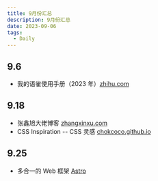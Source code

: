 ```yaml
---
title: 9月份汇总
description: 9月份汇总
date: 2023-09-06
tags:
  - Daily
---
```


## 9.6

-   我的语雀使用手册（2023 年）[zhihu.com](https://www.zhihu.com/tardis/zm/art/593081078?source_id=1005)

## 9.18

-   张鑫旭大佬博客 [zhangxinxu.com](https://www.zhangxinxu.com/)
-   CSS Inspiration -- CSS 灵感 [chokcoco.github.io](https://chokcoco.github.io/CSS-Inspiration/#/)

## 9.25

-  多合一的 Web 框架 [Astro](https://astro.build/)